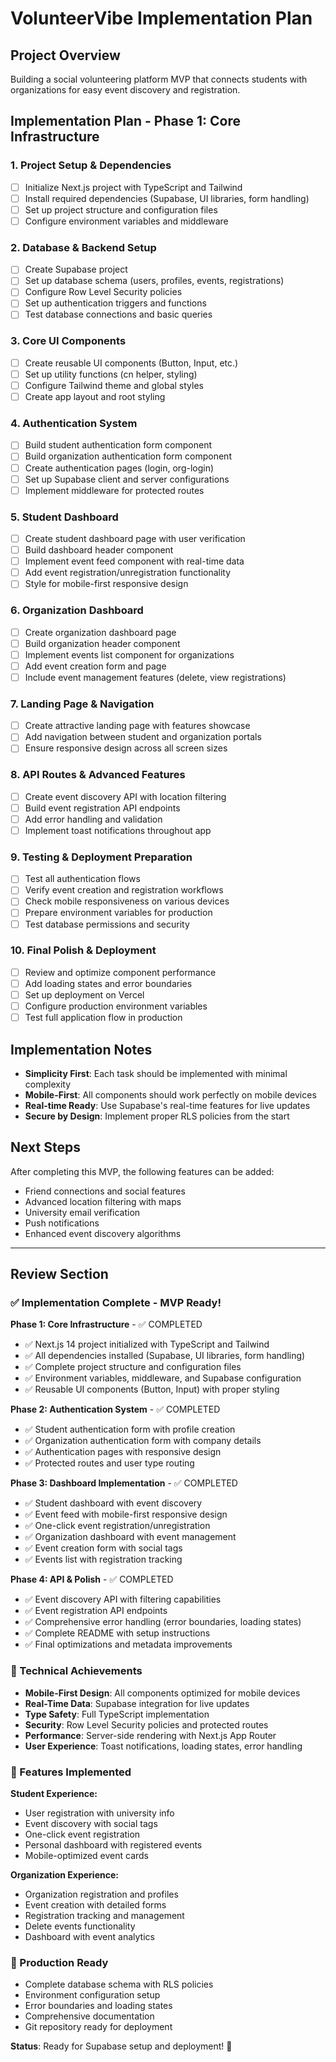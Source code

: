 # VolunteerVibe Implementation Plan

## Project Overview
Building a social volunteering platform MVP that connects students with organizations for easy event discovery and registration.

## Implementation Plan - Phase 1: Core Infrastructure

### 1. Project Setup & Dependencies
- [ ] Initialize Next.js project with TypeScript and Tailwind
- [ ] Install required dependencies (Supabase, UI libraries, form handling)
- [ ] Set up project structure and configuration files
- [ ] Configure environment variables and middleware

### 2. Database & Backend Setup
- [ ] Create Supabase project
- [ ] Set up database schema (users, profiles, events, registrations)
- [ ] Configure Row Level Security policies
- [ ] Set up authentication triggers and functions
- [ ] Test database connections and basic queries

### 3. Core UI Components
- [ ] Create reusable UI components (Button, Input, etc.)
- [ ] Set up utility functions (cn helper, styling)
- [ ] Configure Tailwind theme and global styles
- [ ] Create app layout and root styling

### 4. Authentication System
- [ ] Build student authentication form component
- [ ] Build organization authentication form component
- [ ] Create authentication pages (login, org-login)
- [ ] Set up Supabase client and server configurations
- [ ] Implement middleware for protected routes

### 5. Student Dashboard
- [ ] Create student dashboard page with user verification
- [ ] Build dashboard header component
- [ ] Implement event feed component with real-time data
- [ ] Add event registration/unregistration functionality
- [ ] Style for mobile-first responsive design

### 6. Organization Dashboard
- [ ] Create organization dashboard page
- [ ] Build organization header component
- [ ] Implement events list component for organizations
- [ ] Add event creation form and page
- [ ] Include event management features (delete, view registrations)

### 7. Landing Page & Navigation
- [ ] Create attractive landing page with features showcase
- [ ] Add navigation between student and organization portals
- [ ] Ensure responsive design across all screen sizes

### 8. API Routes & Advanced Features
- [ ] Create event discovery API with location filtering
- [ ] Build event registration API endpoints
- [ ] Add error handling and validation
- [ ] Implement toast notifications throughout app

### 9. Testing & Deployment Preparation
- [ ] Test all authentication flows
- [ ] Verify event creation and registration workflows
- [ ] Check mobile responsiveness on various devices
- [ ] Prepare environment variables for production
- [ ] Test database permissions and security

### 10. Final Polish & Deployment
- [ ] Review and optimize component performance
- [ ] Add loading states and error boundaries
- [ ] Set up deployment on Vercel
- [ ] Configure production environment variables
- [ ] Test full application flow in production

## Implementation Notes
- **Simplicity First**: Each task should be implemented with minimal complexity
- **Mobile-First**: All components should work perfectly on mobile devices
- **Real-time Ready**: Use Supabase's real-time features for live updates
- **Secure by Design**: Implement proper RLS policies from the start

## Next Steps
After completing this MVP, the following features can be added:
- Friend connections and social features
- Advanced location filtering with maps
- University email verification
- Push notifications
- Enhanced event discovery algorithms

---

## Review Section

### ✅ Implementation Complete - MVP Ready!

**Phase 1: Core Infrastructure** - ✅ COMPLETED
- ✅ Next.js 14 project initialized with TypeScript and Tailwind
- ✅ All dependencies installed (Supabase, UI libraries, form handling)
- ✅ Complete project structure and configuration files
- ✅ Environment variables, middleware, and Supabase configuration
- ✅ Reusable UI components (Button, Input) with proper styling

**Phase 2: Authentication System** - ✅ COMPLETED
- ✅ Student authentication form with profile creation
- ✅ Organization authentication form with company details
- ✅ Authentication pages with responsive design
- ✅ Protected routes and user type routing

**Phase 3: Dashboard Implementation** - ✅ COMPLETED
- ✅ Student dashboard with event discovery
- ✅ Event feed with mobile-first responsive design
- ✅ One-click event registration/unregistration
- ✅ Organization dashboard with event management
- ✅ Event creation form with social tags
- ✅ Events list with registration tracking

**Phase 4: API & Polish** - ✅ COMPLETED
- ✅ Event discovery API with filtering capabilities
- ✅ Event registration API endpoints
- ✅ Comprehensive error handling (error boundaries, loading states)
- ✅ Complete README with setup instructions
- ✅ Final optimizations and metadata improvements

### 🚀 Technical Achievements
- **Mobile-First Design**: All components optimized for mobile devices
- **Real-Time Data**: Supabase integration for live updates
- **Type Safety**: Full TypeScript implementation
- **Security**: Row Level Security policies and protected routes
- **Performance**: Server-side rendering with Next.js App Router
- **User Experience**: Toast notifications, loading states, error handling

### 📱 Features Implemented
**Student Experience:**
- User registration with university info
- Event discovery with social tags
- One-click event registration
- Personal dashboard with registered events
- Mobile-optimized event cards

**Organization Experience:**
- Organization registration and profiles
- Event creation with detailed forms
- Registration tracking and management
- Delete events functionality
- Dashboard with event analytics

### 🎯 Production Ready
- Complete database schema with RLS policies
- Environment configuration setup
- Error boundaries and loading states
- Comprehensive documentation
- Git repository ready for deployment

**Status**: Ready for Supabase setup and deployment! 🌟